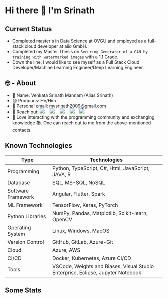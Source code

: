 # Hi there 👋 I'm Srinath

## Current Status
- Completed master's in Data Science at OVGU and employed as a full-stack cloud developer at aiio GmbH.
- Completed my Master Thesis on ` Securing Generator of a GAN by training with watermarked images ` with a 1.1 Grade.
- Down the line, I would like to see myself as a Full Stack Cloud Developer/Machine Learning Engineer/Deep Learning Engineer.

## 🤓 - About

- 👤 Name: Venkata Srinath Mannam (Alias Srinath)
- 😄 Pronouns: He/Him
- 📧 Personal email: mvsrinath2009@gmail.com
- 🔗 Reach out: 
  [<img src="https://img.shields.io/badge/-LinkedIn-0077B5?style=flat&logo=linkedin&logoColor=white" />](https://www.linkedin.com/in/mvsrinath/)
  &nbsp;&nbsp;
  [<img src="https://img.shields.io/badge/-Medium-12100E?style=flat&logo=medium&logoColor=white" />](https://medium.com/@srinath95)
  &nbsp;&nbsp;
  [<img src="https://img.shields.io/badge/-Twitter-1DA1F2?style=flat&logo=twitter&logoColor=white" />](https://twitter.com/sri_mannam)
  &nbsp;&nbsp;
  [<img src="https://img.shields.io/badge/-Google%20Scholar-4285F4?style=flat&logo=google-scholar&logoColor=white" />](https://scholar.google.com/citations?user=8cvm9AEAAAAJ&hl=en)
  &nbsp;&nbsp;
  [<img src="https://img.shields.io/badge/-Instagram-E4405F?style=flat&logo=instagram&logoColor=white" />](https://www.instagram.com/srinath_mannam/)
- 💬 Love interacting with the programming community and exchanging knowledge 📚. One can reach out to me from the above-mentioned contacts.


## Known Technologies

| Type               | Technologies                                                                                       |
|--------------------|----------------------------------------------------------------------------------------------------|
| Programming        | Python, TypeScript, C#, Html, JavaScript, JAVA, R                                                |
| Database           | SQL, MS-SQL, NoSQL                                                                                         |
| Software Framework | Angular, Flutter, Spark                                                                            |
| ML Framework       | TensorFlow, Keras, PyTorch                                                                         |
| Python Libraries   | NumPy, Pandas, Matplotlib, Scikit-learn, OpenCV                                                 |  
| Operating System   | Linux, Windows, MacOS                                                                             |
| Version Control    | GitHub, GitLab, Azure-Git                                                                        |
| Cloud              | Azure, AWS                                                                                             |
| CI/CD              | Docker, Kubernetes, Azure CI/CD                                                                  |
| Tools              | VSCode, Weights and Biases, Visual Studio Enterprise, Eclipse, Jupyter Notebook                 |




## Some Stats
<!-- <img src="https://github-readme-stats.vercel.app/api?username=mannam95&show_icons=true&theme=synthwave&locale=en" width="48%"/> -->
<!-- <img src="https://github-readme-stats.vercel.app/api/top-langs?username=mannam95&show_icons=true&theme=synthwave&locale=en&layout=compact" width="500" /> -->
 
